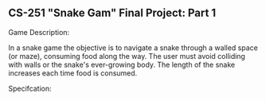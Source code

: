 <h2> CS-251 "Snake Gam" Final Project: Part 1 </h2>

Game Description: 

In a snake game the objective is to navigate a snake through a walled space
(or maze), consuming food along the way. The user must avoid colliding with walls or the
snake's ever-growing body. The length of the snake increases each time food is consumed.

Specifcation:

